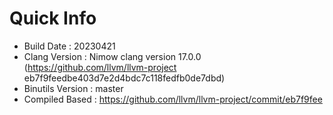 # Quick Info
* Build Date : 20230421
* Clang Version : Nimow clang version 17.0.0 (https://github.com/llvm/llvm-project eb7f9feedbe403d7e2d4bdc7c118fedfb0de7dbd)
* Binutils Version : master
* Compiled Based : https://github.com/llvm/llvm-project/commit/eb7f9fee

